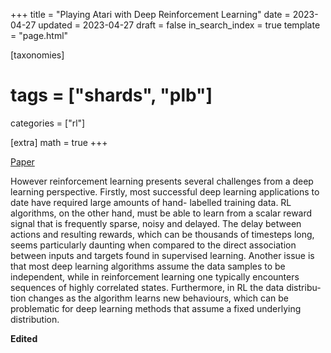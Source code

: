 +++
title = "Playing Atari with Deep Reinforcement Learning"
date = 2023-04-27
updated = 2023-04-27
draft = false
in_search_index = true
template = "page.html"

[taxonomies]
  # tags = ["shards", "plb"]
  categories = ["rl"]

[extra]
math = true
+++


[Paper](https://www.cs.toronto.edu/~vmnih/docs/dqn.pdf)


However reinforcement learning presents several challenges from a deep learning perspective. Firstly, most successful deep learning applications to date have required large amounts of hand- labelled training data. RL algorithms, on the other hand, must be able to learn from a scalar reward signal that is frequently sparse, noisy and delayed. The delay between actions and resulting rewards, which can be thousands of timesteps long, seems particularly daunting when compared to the direct association between inputs and targets found in supervised learning. Another issue is that most deep learning algorithms assume the data samples to be independent, while in reinforcement learning one typically encounters sequences of highly correlated states. Furthermore, in RL the data distribu- tion changes as the algorithm learns new behaviours, which can be problematic for deep learning methods that assume a fixed underlying distribution.

__Edited__


